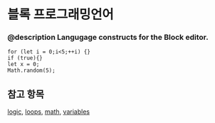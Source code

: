 # 블록 프로그래밍언어

### @description Langugage constructs for the Block editor.

```namespaces
for (let i = 0;i<5;++i) {}
if (true){}
let x = 0;
Math.random(5);
```

## 참고 항목

[logic](/blocks/logic), [loops](/blocks/loops), [math](/blocks/math), [variables](/blocks/variables)